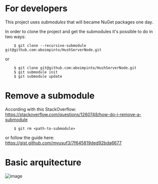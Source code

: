 # For developers

This project uses *submodules* that will became NuGet packages one day. 

In order to clone the project and get the submodules it's possible to do in two ways: 

```
    $ git clone --recursive-submodule git@github.com:aboimpinto/HushServerNode.git
```

or 

```
    $ git clone git@github.com:aboimpinto/HushServerNode.git
    $ git submodule init
    $ git submodule update
```

# Remove a submodule

According with this StackOverflow: https://stackoverflow.com/questions/1260748/how-do-i-remove-a-submodule

```
    $ git rm <path-to-submodule>
```

or follow the guide here: https://gist.github.com/myusuf3/7f645819ded92bda6677

# Basic arquitecture
![image](https://github.com/aboimpinto/HushServerNode/assets/1231687/5355fcfc-f2c9-4f69-a58f-fde87e1ba0f3)

